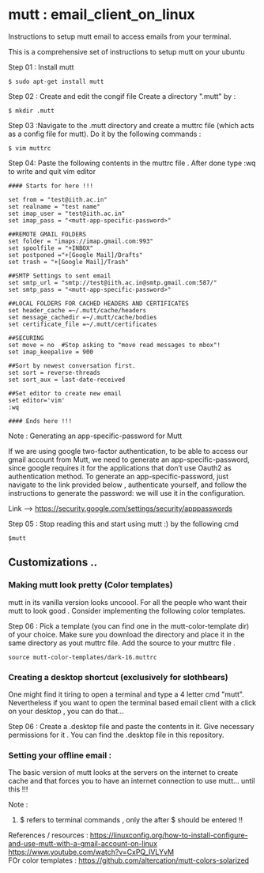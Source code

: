 # mutt : email_client_on_linux
Instructions to setup mutt email to access emails from your terminal. 

This is a comprehensive set of instructions to setup mutt on your ubuntu 

Step 01 : Install mutt 
```
$ sudo apt-get install mutt
```
Step 02 : Create and edit the congif file 
Create a directory ".mutt" by :
```
$ mkdir .mutt
```
Step 03 :Navigate to the .mutt directory and create a muttrc file (which acts as a config file for mutt). Do it by the following commands :
```
$ vim muttrc
```
Step 04: Paste the following contents in the muttrc file . After done type :wq to write and quit vim editor
```
#### Starts for here !!!

set from = "test@iith.ac.in"   
set realname = "test name"
set imap_user = "test@iith.ac.in"
set imap_pass = "<mutt-app-specific-password>"

##REMOTE GMAIL FOLDERS
set folder = "imaps://imap.gmail.com:993"
set spoolfile = "+INBOX"
set postponed ="+[Google Mail]/Drafts"
set trash = "+[Google Mail]/Trash"

##SMTP Settings to sent email
set smtp_url = "smtp://test@iith.ac.in@smtp.gmail.com:587/"   
set smtp_pass = "<mutt-app-specific-password>"

##LOCAL FOLDERS FOR CACHED HEADERS AND CERTIFICATES
set header_cache =~/.mutt/cache/headers
set message_cachedir =~/.mutt/cache/bodies
set certificate_file =~/.mutt/certificates

##SECURING
set move = no  #Stop asking to "move read messages to mbox"!
set imap_keepalive = 900

##Sort by newest conversation first.
set sort = reverse-threads
set sort_aux = last-date-received

##Set editor to create new email
set editor='vim'
:wq

#### Ends here !!!
```  
  
Note  : Generating an app-specific-password for Mutt

If we are using google two-factor authentication, to be able to access our gmail account from Mutt, we need to generate an app-specific-password, since google requires it for the applications that don’t use Oauth2 as authentication method. To generate an app-specific-password, just navigate to the link provided below , authenticate yourself, and follow the instructions to generate the password: we will use it in the configuration.
  
 Link  --> https://security.google.com/settings/security/apppasswords
  
  
 Step 05 :  Stop reading this and start using mutt :) by the following cmd
 ```
 $mutt
```
## Customizations ..

### Making mutt look pretty (Color templates)
mutt in its vanilla version looks uncoool. For all the people who want their mutt to look good . Consider implementing the following color templates. 

Step 06 : Pick a template (you can find one in the mutt-color-template dir) of your choice. 
Make sure you download the directory and place it in the same directory as yout muttrc file. Add the source to your muttrc file . 
```
source mutt-color-templates/dark-16.muttrc
```

### Creating a desktop shortcut (exclusively for slothbears)
One might find it tiring to open a terminal and type a 4 letter cmd "mutt". Nevertheless if you want to open the terminal based email client with a click on your desktop , you can do that...

Step 06 : Create a .desktop file and paste the contents in it. Give necessary permissions for it .
You can find the .desktop file in this repository.

### Setting your offline email : <TODO>
The basic version of mutt looks at the servers on the internet to create cache and that forces you to have an internet connection to use mutt... until this !!!



  Note  : 
  1)  $ refers to terminal commands , only the after $ should be entered !!
  
  References / resources : 
  https://linuxconfig.org/how-to-install-configure-and-use-mutt-with-a-gmail-account-on-linux \
  https://www.youtube.com/watch?v=CxPQ_IVLYvM \
  FOr color templates : https://github.com/altercation/mutt-colors-solarized
  

